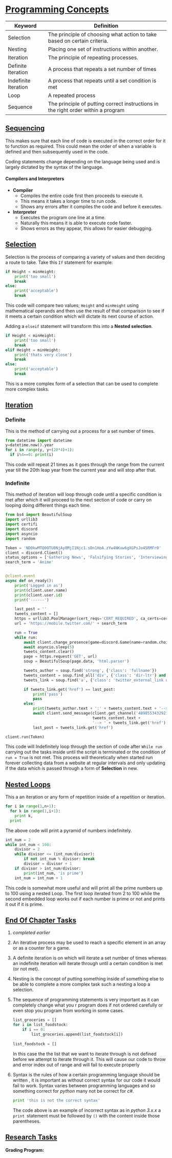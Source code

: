 # <u>Programming Concepts</u>

| Keyword              | Definition                                                   |
| -------------------- | ------------------------------------------------------------ |
| Selection            | The principle of choosing what action to take based on certain criteria. |
| Nesting              | Placing one set of instructions within another.              |
| Iteration            | The principle of repeating processes.                        |
| Definite Iteration   | A process that repeats a set number of times                 |
| Indefinite Iteration | A process that repeats until a set condition is met          |
| Loop                 | A repeated process                                           |
| Sequence             | The principle of putting correct instructions in the right order within a program |

## <u>Sequencing</u>  

This makes sure that each line of code is executed in the correct order for it to function as required. This could mean the order of when a variable is defined and then subsequently used in the code.

Coding statements change depending on the language being used and is largely dictated by the syntax of the language.

#### Compilers and Interpreters

- **Compiler**
  - Compiles the entire code first then proceeds to execute it.
  - This means it takes a longer time to run code.
  - Shows any errors after it compiles the code and before it executes.
- **Interpreter**
  - Executes the program one line at a time.
  - Naturally this means it is able to execute code faster.
  - Shows errors as they appear, this allows for easier debugging.

## <u>Selection</u>

Selection is the process of comparing a variety of values and then deciding a route to take. Take this `If` statement for example:

```python
if Height < minHeight:
    print('too small')
    break
else:
    print('acceptable')
    break
```

This code will compare two values; `Height` and `minHeight` using mathematical operands and then use the result of that comparison to see if it meets a certain condition which will dictate its next course of action.

Adding a `elseif` statement will transform this into a **Nested selection**.

```python
if Height < minHeight:
    print('too small')
    break
elif Height = minHeight:
    print('thats very close')
    break
else:
    print('acceptable')
    break
```

This is a more complex form of a selection that can be used to complete more complex tasks.

## <u>Iteration</u>

### Definite

This is the method of carrying out a process for a set number of times.

```python
from datetime import datetime
y=datetime.now().year
for i in range(y, y+(20*4)+1):
  if i%4==0: print(i)
```

This code will repeat 21 times as it goes through the range from the current year till the 20th leap year from the current year and will stop after that.

### Indefinite

This method of iteration will loop through code until a specific condition is met after which it will proceed to the next section of code or carry on looping doing different things each time.

```python
from bs4 import BeautifulSoup
import urllib3
import certifi
import discord
import asyncio
import random

Token = 'ND0kwMTQ0OTU0NjAy0MjI1Njc1.sDn1HoA.zYw4NKvw6gXGPsJo45RMFr0'
client = discord.Client()
status_options = ['Gathering News', 'Falsifying Stories', 'Interviewing People']
search_term = 'Anime'


@client.event
async def on_ready():
    print('Logged in as')
    print(client.user.name)
    print(client.user.id)
    print('------')

    last_post = ''
    tweets_content = []
    https = urllib3.PoolManager(cert_reqs='CERT_REQUIRED', ca_certs=certifi.where())
    url = 'https://mobile.twitter.com/' + search_term

    run = True
    while run:
        await client.change_presence(game=discord.Game(name=random.choice(status_options)))
        await asyncio.sleep(5)
        tweets_content.clear()
        page = https.request('GET', url)
        soup = BeautifulSoup(page.data, 'html.parser')

        tweets_author = soup.find('strong', {'class': 'fullname'})
        tweets_content = soup.find_all('div', {'class': 'dir-ltr'} and {'dir': 'ltr'})[1]
        tweets_link = soup.find('a', {'class': 'twitter_external_link dir-ltr tco-link'})

        if tweets_link.get('href') == last_post:
            print('pass')
            pass
        else:
            print(tweets_author.text + ':' + tweets_content.text + '--> ' + tweets_link.get('href'))
            await client.send_message(client.get_channel('489855343292186624'), tweets_author.text + ':' +
                                      tweets_content.text +
                                      '--> ' + tweets_link.get('href') + '\n')
            last_post = tweets_link.get('href')

client.run(Token)
```

This code will Indefinitely loop through the section of code after `While run` carrying out the tasks inside until the script is terminated or the condition of `run = True` is not met. This process will theoretically when started run forever collecting data from a website at regular intervals and only updating if the data which is passed through a form of **Selection** in new.

## <u>Nested Loops</u>

This a an iteration or any form of repetition inside of a repetition or iteration.

```python
for i in range(1,n+1):
  for k in range(1,i+1):
    print k,
  print
```

The above code will print a pyramid of numbers indefinitely. 

```python
int_num = 2
while int_num < 100:
    divisor = 2
    while divisor <= (int_num/divisor):
        if not int_num % divisor: break
        divisor = divisor + 1
    if divisor > int_num/divisor:
        print(int_num, 'is prime')
    int_num = int_num + 1
```

This code is somewhat more useful and will  print all the prime numbers up to 100 using a nested Loop. The first loop iterated from 2 to 100 while the second embedded loop works out if each number is prime or not and prints it out if it is prime.

## <u>End Of Chapter Tasks</u>

1. *completed earlier*

2. An iterative process may be used to reach a specific element in an array or as a counter for a game.

3. A definite iteration is on which will iterate a set number of times whereas an indefinite iteration will iterate through until a certain condition is met (or not met).

4. Nesting is the concept of putting something inside of something else to be able to complete a more complex task such a nesting a loop a selection.

5. The sequence of programming statements is very important as it can completely change what you r program does if not ordered carefully or even stop you program from working in some cases.

   ```python
   list_groceries = []
   for i in list_foodstock:
       if i == 0:
           list_groceries.append(list_foodstock[i])
     
   list_foodstock = []    
   ```

   In this case the the list that we want to iterate through is not defined before we attempt to iterate through it. This will cause our code to throw and error index out of range and will fail to execute properly

6. Syntax is the rules of how a certain programming language should be written , it is important as without correct syntax for our code it would fail to work. Syntax varies between programming languages and so something correct for *python* many not be correct for *c#*.

   ```python
   print 'this is not the correct syntax'
   ```

   The code above is an example of incorrect syntax as in *python 3.x.x* a `print `statement must be followed by `()` with the content inside those parentheses. 

## <u>Research Tasks</u>

#### Grading Program:



